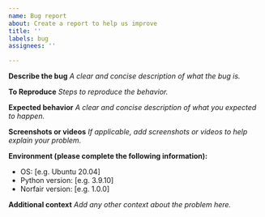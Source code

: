 ```yaml
---
name: Bug report
about: Create a report to help us improve
title: ''
labels: bug
assignees: ''

---
```


**Describe the bug**
_A clear and concise description of what the bug is._

**To Reproduce**
_Steps to reproduce the behavior._

**Expected behavior**
_A clear and concise description of what you expected to happen._

**Screenshots or videos**
_If applicable, add screenshots or videos to help explain your problem._

**Environment (please complete the following information):**
 - OS: [e.g. Ubuntu 20.04]
 - Python version: [e.g. 3.9.10]
 - Norfair version: [e.g. 1.0.0]

**Additional context**
_Add any other context about the problem here._
